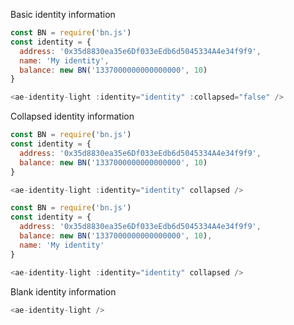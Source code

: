 Basic identity information
```js
const BN = require('bn.js')
const identity = {
  address: '0x35d8830ea35e6Df033eEdb6d5045334A4e34f9f9',
  name: 'My identity',
  balance: new BN('1337000000000000000', 10)
}

<ae-identity-light :identity="identity" :collapsed="false" />
```


Collapsed identity information
```js
const BN = require('bn.js')
const identity = {
  address: '0x35d8830ea35e6Df033eEdb6d5045334A4e34f9f9',
  balance: new BN('1337000000000000000', 10)
}

<ae-identity-light :identity="identity" collapsed />
```

```js
const BN = require('bn.js')
const identity = {
  address: '0x35d8830ea35e6Df033eEdb6d5045334A4e34f9f9',
  balance: new BN('1337000000000000000', 10),
  name: 'My identity'
}

<ae-identity-light :identity="identity" collapsed />
```

Blank identity information
```js
<ae-identity-light />
```
